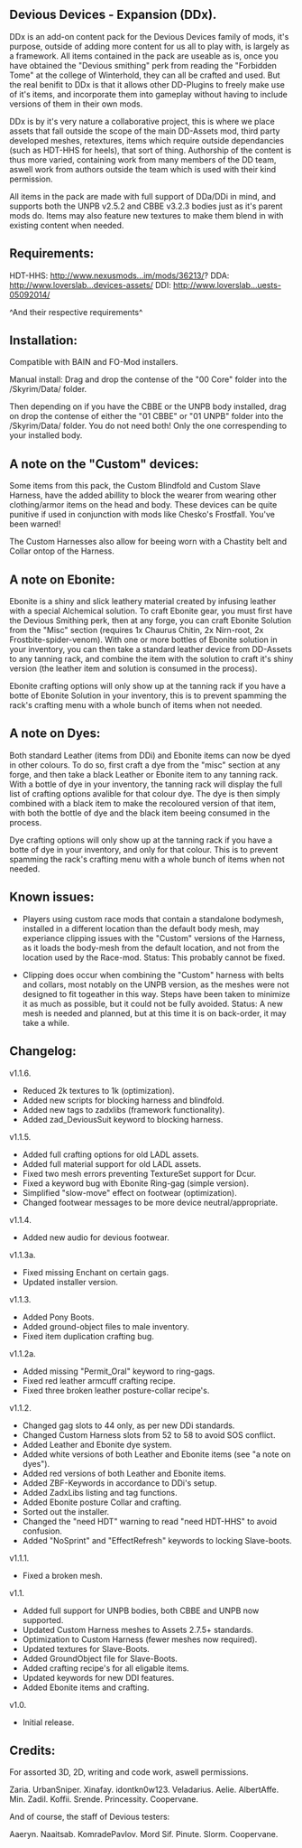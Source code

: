 Devious Devices - Expansion (DDx).
----------------------------------
 
DDx is an add-on content pack for the Devious Devices family of mods, it's purpose, outside of adding more content for us all to play with, is largely as a framework. All items contained in the pack are useable as is, once you have obtained the "Devious smithing" perk from reading the "Forbidden Tome" at the college of Winterhold, they can all be crafted and used. But the real benifit to DDx is that it allows other DD-Plugins to freely make use of it's items, and incorporate them into gameplay without having to include versions of them in their own mods.
 
DDx is by it's very nature a collaborative project, this is where we place assets that fall outside the scope of the main DD-Assets mod, third party developed meshes, retextures, items which require outside dependancies (such as HDT-HHS for heels), that sort of thing.
Authorship of the content is thus more varied, containing work from many members of the DD team, aswell work from authors outside the team which is used with their kind permission.
 
All items in the pack are made with full support of DDa/DDi in mind, and supports both the UNPB v2.5.2 and CBBE v3.2.3 bodies just as it's parent mods do. Items may also feature new textures to make them blend in with existing content when needed.
 
 
Requirements:
-------------
 
HDT-HHS: http://www.nexusmods...im/mods/36213/?
DDA: http://www.loverslab...devices-assets/
DDI: http://www.loverslab...uests-05092014/
 
^And their respective requirements^
 
 
Installation:
-------------

Compatible with BAIN and FO-Mod installers.
 
Manual install:
Drag and drop the contense of the "00 Core" folder into the /Skyrim/Data/ folder.
 
Then depending on if you have the CBBE or the UNPB body installed, drag on drop the contense of either the "01 CBBE" or "01 UNPB" 
folder into the /Skyrim/Data/ folder. You do not need both! Only the one correspending to your installed body.
 
 
A note on the "Custom" devices:
-------------------------------
 
Some items from this pack, the Custom Blindfold and Custom Slave Harness, have the added abillity to block the wearer from wearing other clothing/armor items on the head and body. These devices can be quite punitive if used in conjunction with mods like Chesko's Frostfall. You've been warned!
 
The Custom Harnesses also allow for beeing worn with a Chastity belt and Collar ontop of the Harness.
 
 
A note on Ebonite:
------------------
 
Ebonite is a shiny and slick leathery material created by infusing leather with a special Alchemical solution.
To craft Ebonite gear, you must first have the Devious Smithing perk, then at any forge, you can craft Ebonite Solution from the "Misc" section (requires 1x Chaurus Chitin, 2x Nirn-root, 2x Frostbite-spider-venom). With one or more bottles of Ebonite solution in your inventory, you can then take a standard leather device from DD-Assets to any tanning rack, and combine the item with the solution to craft it's shiny version (the leather item and solution is consumed in the process).
 
Ebonite crafting options will only show up at the tanning rack if you have a botte of Ebonite Solution in your inventory, this is to prevent spamming the rack's crafting menu with a whole bunch of items when not needed.
 
 
A note on Dyes:
---------------
 
Both standard Leather (items from DDi) and Ebonite items can now be dyed in other colours. To do so, first craft a dye from the "misc" section at any forge, and then take a black Leather or Ebonite item to any tanning rack. With a bottle of dye in your inventory, the tanning rack will display the full list of crafting options avalible for that colour dye. The dye is then simply combined with a black item to make the recoloured version of that item, with both the bottle of dye and the black item beeing consumed in the process.
 
Dye crafting options will only show up at the tanning rack if you have a botte of dye in your inventory, and only for that colour. 
This is to prevent spamming the rack's crafting menu with a whole bunch of items when not needed.
 
 
Known issues:
-------------
 
* Players using custom race mods that contain a standalone bodymesh, installed in a different location than the default body mesh, may experiance clipping issues with the "Custom" versions of the Harness, as it loads the body-mesh from the default location, and not from the location used by the Race-mod. Status: This probably cannot be fixed.
 
* Clipping does occur when combining the "Custom" harness with belts and collars, most notably on the UNPB version, as the meshes were not designed to fit togeather in this way. Steps have been taken to minimize it as much as possible, but it could not be fully avoided. Status: A new mesh is needed and planned, but at this time it is on back-order, it may take a while.

 
Changelog:
---------- 

v1.1.6.
* Reduced 2k textures to 1k (optimization).
* Added new scripts for blocking harness and blindfold.
* Added new tags to zadxlibs (framework functionality).
* Added zad_DeviousSuit keyword to blocking harness.

v1.1.5.
* Added full crafting options for old LADL assets.
* Added full material support for old LADL assets.
* Fixed two mesh errors preventing TextureSet support for Dcur.
* Fixed a keyword bug with Ebonite Ring-gag (simple version).
* Simplified "slow-move" effect on footwear (optimization).
* Changed footwear messages to be more device neutral/appropriate.

v1.1.4.
* Added new audio for devious footwear.

v1.1.3a.
* Fixed missing Enchant on certain gags.
* Updated installer version.

v1.1.3.
* Added Pony Boots.
* Added ground-object files to male inventory.
* Fixed item duplication crafting bug.

v1.1.2a.
* Added missing "Permit_Oral" keyword to ring-gags.
* Fixed red leather armcuff crafting recipe.
* Fixed three broken leather posture-collar recipe's.

v1.1.2.
* Changed gag slots to 44 only, as per new DDi standards.
* Changed Custom Harness slots from 52 to 58 to avoid SOS conflict.
* Added Leather and Ebonite dye system.
* Added white versions of both Leather and Ebonite items (see "a note on dyes").
* Added red versions of both Leather and Ebonite items.
* Added ZBF-Keywords in accordance to DDi's setup.
* Added ZadxLibs listing and tag functions.
* Added Ebonite posture Collar and crafting.
* Sorted out the installer.
* Changed the "need HDT" warning to read "need HDT-HHS" to avoid confusion.
* Added "NoSprint" and "EffectRefresh" keywords to locking Slave-boots.
 
v1.1.1.
* Fixed a broken mesh.
 
v1.1.
* Added full support for UNPB bodies, both CBBE and UNPB now supported.
* Updated Custom Harness meshes to Assets 2.7.5+ standards.
* Optimization to Custom Harness (fewer meshes now required).
* Updated textures for Slave-Boots.
* Added GroundObject file for Slave-Boots.
* Added crafting recipe's for all eligable items.
* Updated keywords for new DDI features.
* Added Ebonite items and crafting.
 
v1.0.
* Initial release.

 
Credits:
--------
 
For assorted 3D, 2D, writing and code work, aswell permissions.

Zaria.
UrbanSniper.
Xinafay.
idontkn0w123.
Veladarius.
Aelie.
AlbertAffe.
Min.
Zadil.
Koffii.
Srende.
Princessity.
Coopervane.
 
And of course, the staff of Devious testers:
 
Aaeryn.
Naaitsab.
KomradePavlov.
Mord Sif.
Pinute.
Slorm.
Coopervane.